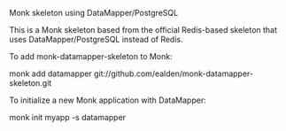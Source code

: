 Monk skeleton using DataMapper/PostgreSQL

This is a Monk skeleton based from the official Redis-based skeleton that uses DataMapper/PostgreSQL instead of Redis.

To add monk-datamapper-skeleton to Monk:

   monk add datamapper git://github.com/ealden/monk-datamapper-skeleton.git

To initialize a new Monk application with DataMapper:

   monk init myapp -s datamapper